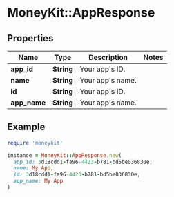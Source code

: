 # MoneyKit::AppResponse

## Properties

| Name | Type | Description | Notes |
| ---- | ---- | ----------- | ----- |
| **app_id** | **String** | Your app&#39;s ID. |  |
| **name** | **String** | Your app&#39;s name. |  |
| **id** | **String** | Your app&#39;s ID. |  |
| **app_name** | **String** | Your app&#39;s name. |  |

## Example

```ruby
require 'moneykit'

instance = MoneyKit::AppResponse.new(
  app_id: 3d18cdd1-fa96-4423-b781-bd5be036830e,
  name: My App,
  id: 3d18cdd1-fa96-4423-b781-bd5be036830e,
  app_name: My App
)
```

